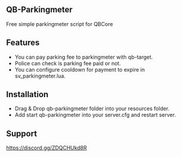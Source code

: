 ## QB-Parkingmeter
Free simple parkingmeter script for QBCore

## Features
- You can pay parking fee to parkingmeter with qb-target.
- Police can check is parking fee paid or not.
- You can configure cooldown for payment to expire in sv_parkingmeter.lua.

## Installation
- Drag & Drop qb-parkingmeter folder into your resources folder.
- Add start qb-parkingmeter into your server.cfg and restart server.

## Support
https://discord.gg/ZDQCHUkd8R